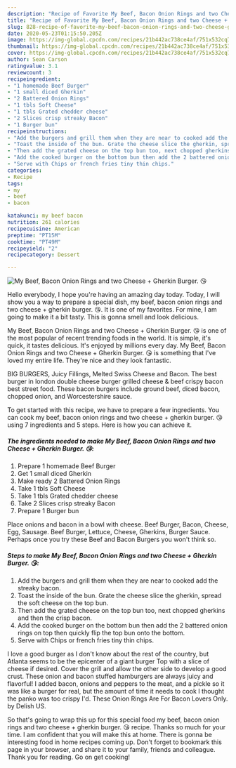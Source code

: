 ```yaml
---
description: "Recipe of Favorite My Beef, Bacon Onion Rings and two Cheese + Gherkin Burger. 😘"
title: "Recipe of Favorite My Beef, Bacon Onion Rings and two Cheese + Gherkin Burger. 😘"
slug: 828-recipe-of-favorite-my-beef-bacon-onion-rings-and-two-cheese-gherkin-burger
date: 2020-05-23T01:15:50.205Z
image: https://img-global.cpcdn.com/recipes/21b442ac738ce4af/751x532cq70/my-beef-bacon-onion-rings-and-two-cheese-gherkin-burger-😘-recipe-main-photo.jpg
thumbnail: https://img-global.cpcdn.com/recipes/21b442ac738ce4af/751x532cq70/my-beef-bacon-onion-rings-and-two-cheese-gherkin-burger-😘-recipe-main-photo.jpg
cover: https://img-global.cpcdn.com/recipes/21b442ac738ce4af/751x532cq70/my-beef-bacon-onion-rings-and-two-cheese-gherkin-burger-😘-recipe-main-photo.jpg
author: Sean Carson
ratingvalue: 3.1
reviewcount: 3
recipeingredient:
- "1 homemade Beef Burger"
- "1 small diced Gherkin"
- "2 Battered Onion Rings"
- "1 tbls Soft Cheese"
- "1 tbls Grated chedder cheese"
- "2 Slices crisp streaky Bacon"
- "1 Burger bun"
recipeinstructions:
- "Add the burgers and grill them when they are near to cooked add the streaky bacon."
- "Toast the inside of the bun. Grate the cheese slice the gherkin, spread the soft cheese on the top bun."
- "Then add the grated cheese on the top bun too, next chopped gherkins and then the crisp bacon."
- "Add the cooked burger on the bottom bun then add the 2 battered onion rings on top then quickly flip the top bun onto the bottom."
- "Serve with Chips or french fries tiny thin chips."
categories:
- Recipe
tags:
- my
- beef
- bacon

katakunci: my beef bacon 
nutrition: 261 calories
recipecuisine: American
preptime: "PT15M"
cooktime: "PT49M"
recipeyield: "2"
recipecategory: Dessert

---
```



![My Beef, Bacon Onion Rings and two Cheese + Gherkin Burger. 😘](https://img-global.cpcdn.com/recipes/21b442ac738ce4af/751x532cq70/my-beef-bacon-onion-rings-and-two-cheese-gherkin-burger-😘-recipe-main-photo.jpg)

Hello everybody, I hope you're having an amazing day today. Today, I will show you a way to prepare a special dish, my beef, bacon onion rings and two cheese + gherkin burger. 😘. It is one of my favorites. For mine, I am going to make it a bit tasty. This is gonna smell and look delicious.

My Beef, Bacon Onion Rings and two Cheese + Gherkin Burger. 😘 is one of the most popular of recent trending foods in the world. It is simple, it's quick, it tastes delicious. It's enjoyed by millions every day. My Beef, Bacon Onion Rings and two Cheese + Gherkin Burger. 😘 is something that I've loved my entire life. They're nice and they look fantastic.

BIG BURGERS, Juicy Fillings, Melted Swiss Cheese and Bacon. The best burger in london double cheese burger grilled cheese &amp; beef crispy bacon best street food. These bacon burgers include ground beef, diced bacon, chopped onion, and Worcestershire sauce.


To get started with this recipe, we have to prepare a few ingredients. You can cook my beef, bacon onion rings and two cheese + gherkin burger. 😘 using 7 ingredients and 5 steps. Here is how you can achieve it.

<!--inarticleads1-->

##### The ingredients needed to make My Beef, Bacon Onion Rings and two Cheese + Gherkin Burger. 😘:

1. Prepare 1 homemade Beef Burger
1. Get 1 small diced Gherkin
1. Make ready 2 Battered Onion Rings
1. Take 1 tbls Soft Cheese
1. Take 1 tbls Grated chedder cheese
1. Take 2 Slices crisp streaky Bacon
1. Prepare 1 Burger bun


Place onions and bacon in a bowl with cheese. Beef Burger, Bacon, Cheese, Egg, Sausage. Beef Burger, Lettuce, Cheese, Gherkins, Burger Sauce. Perhaps once you try these Beef and Bacon Burgers you won&#39;t think so. 

<!--inarticleads2-->

##### Steps to make My Beef, Bacon Onion Rings and two Cheese + Gherkin Burger. 😘:

1. Add the burgers and grill them when they are near to cooked add the streaky bacon.
1. Toast the inside of the bun. Grate the cheese slice the gherkin, spread the soft cheese on the top bun.
1. Then add the grated cheese on the top bun too, next chopped gherkins and then the crisp bacon.
1. Add the cooked burger on the bottom bun then add the 2 battered onion rings on top then quickly flip the top bun onto the bottom.
1. Serve with Chips or french fries tiny thin chips.


I love a good burger as I don&#39;t know about the rest of the country, but Atlanta seems to be the epicenter of a giant burger Top with a slice of cheese if desired. Cover the grill and allow the other side to develop a good crust. These onion and bacon stuffed hamburgers are always juicy and flavorful! I added bacon, onions and peppers to the meat, and a pickle so it was like a burger for real, but the amount of time it needs to cook I thought the panko was too crispy I&#39;d. These Onion Rings Are For Bacon Lovers Only. by Delish US. 

So that's going to wrap this up for this special food my beef, bacon onion rings and two cheese + gherkin burger. 😘 recipe. Thanks so much for your time. I am confident that you will make this at home. There is gonna be interesting food in home recipes coming up. Don't forget to bookmark this page in your browser, and share it to your family, friends and colleague. Thank you for reading. Go on get cooking!
